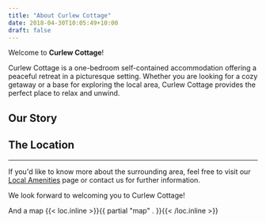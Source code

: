 ```yaml
---
title: "About Curlew Cottage"
date: 2018-04-30T10:05:49+10:00
draft: false
---
```


Welcome to **Curlew Cottage**!

Curlew Cottage is a one-bedroom self-contained accommodation offering a peaceful retreat in a picturesque setting. Whether you are looking for a cozy getaway or a base for exploring the local area, Curlew Cottage provides the perfect place to relax and unwind.

## Our Story


## The Location

---

If you'd like to know more about the surrounding area, feel free to visit our [Local Amenities](#) page or contact us for further information.

We look forward to welcoming you to Curlew Cottage!


And a map
{{< loc.inline >}}{{ partial "map" . }}{{< /loc.inline >}}
